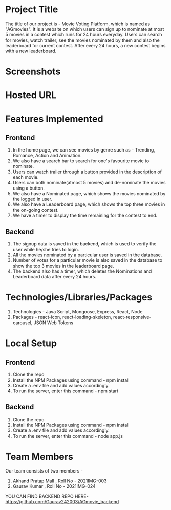 # Project Title

The title of our project is - Movie Voting Platform, which is named as "AGmovies". It is a website on which users can sign up to nominate at most 5 movies in a contest which runs for 24 hours everyday. Users can search for movies, watch trailer, see the movies nominated by them and also the leaderboard for current contest. After every 24 hours, a new contest begins with a new leaderboard.

# Screenshots


# Hosted URL

# Features Implemented
## Frontend

1) In the home page, we can see movies by genre such as - Trending, Romance, Action and Animation.
2) We also have a search bar to search for one's favourite movie to nominate.
3) Users can watch trailer through a button provided in the description of each movie.
4) Users can both nominate(atmost 5 movies) and de-nominate the movies using a button.
5) We also have a Nominated page, which shows the movies nominated by the logged in user.
6) We also have a Leaderboard page, which shows the top three movies in the on-going contest.
7) We have a timer to display the time remaining for the contest to end.

## Backend

1) The signup data is saved in the backend, which is used to verify the user while he/she tries to login.
2) All the movies nominated by a particular user is saved in the database.
3) Number of votes for a particular movie is also saved in the database to show the top 3 movies in the leaderboard page.
4) The backend also has a timer, which deletes the Nominations and Leaderboard data after every 24 hours.

# Technologies/Libraries/Packages

1) Technologies - Java Script, Mongoose, Express, React, Node
2) Packages - react-icon, react-loading-skeleton, react-responsive-carousel, JSON Web Tokens 

# Local Setup

## Frontend

1) Clone the repo
2) Install the NPM Packages using command -
   npm install
3) Create a .env file and add values accordingly.
4) To run the server, enter this command -
   npm start

## Backend

1) Clone the repo
2) Install the NPM Packages using command -
   npm install
3) Create a .env file and add values accordingly.
4) To run the server, enter this command -
   node app.js

# Team Members

Our team consists of two members -

1) Akhand Pratap Mall , Roll No - 2021IMG-003
2) Gaurav Kumar , Roll No - 2021IMG-024



YOU CAN FIND BACKEND REPO HERE-https://github.com/Gaurav242003/AGmovie_backend
